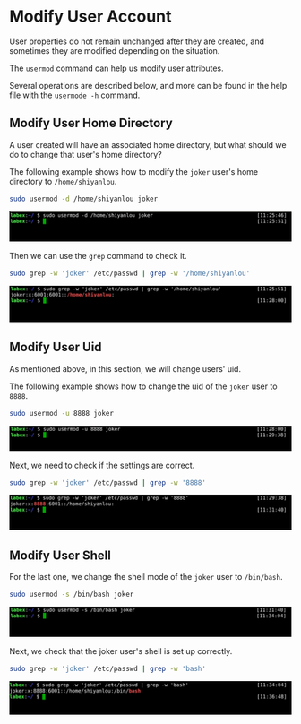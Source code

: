 # Modify User Account

User properties do not remain unchanged after they are created, and sometimes they are modified depending on the situation.

The `usermod` command can help us modify user attributes.

Several operations are described below, and more can be found in the help file with the `usermode -h` command.

## Modify User Home Directory

A user created will have an associated home directory, but what should we do to change that user's home directory?

The following example shows how to modify the `joker` user's home directory to `/home/shiyanlou`.

```bash
sudo usermod -d /home/shiyanlou joker
```

![lab-account-management-3-1](assets/lab-account-management-5-1.png)

Then we can use the `grep` command to check it.

```bash
sudo grep -w 'joker' /etc/passwd | grep -w '/home/shiyanlou'
```

![lab-account-management-3-2](assets/lab-account-management-5-2.png)

## Modify User Uid

As mentioned above, in this section, we will change users' uid.

The following example shows how to change the uid of the `joker` user to `8888`.

```bash
sudo usermod -u 8888 joker
```

![lab-account-management-3-3](assets/lab-account-management-5-3.png)

Next, we need to check if the settings are correct.

```bash
sudo grep -w 'joker' /etc/passwd | grep -w '8888'
```

![lab-account-management-3-4](assets/lab-account-management-5-4.png)

## Modify User Shell

For the last one, we change the shell mode of the `joker` user to `/bin/bash`.

```bash
sudo usermod -s /bin/bash joker
```

![lab-account-management-3-5](assets/lab-account-management-5-5.png)

Next, we check that the joker user's shell is set up correctly.

```bash
sudo grep -w 'joker' /etc/passwd | grep -w 'bash'
```

![lab-account-management-3-6](assets/lab-account-management-5-6.png)
